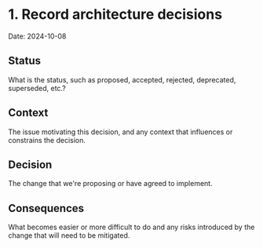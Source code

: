 <!-- This is the template in Documenting architecture decisions - Michael Nygard link: https://cognitect.com/blog/2011/11/15/documenting-architecture-decisions -->

# 1. Record architecture decisions

Date: 2024-10-08

## Status

What is the status, such as proposed, accepted, rejected, deprecated, superseded, etc.?

## Context

The issue motivating this decision, and any context that influences or constrains the decision.

## Decision

The change that we're proposing or have agreed to implement.

## Consequences

What becomes easier or more difficult to do and any risks introduced by the change that will need to be mitigated.
